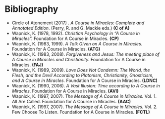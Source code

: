 # Bibliography


- Circle of Atonement  (2017) . *A Course in Miracles: Complete and Annotated Edition*. (Perry, R. and G. Mackie eds.)  <strong>(C of A)</strong>
- Wapnick, K. (1978, 1992). *Christian Psychology in “A Course in Miracles”.* Foundation for A Course in Miracles. <strong>(CP)</strong>
- Wapnick, K. (1983, 1999). *A Talk Given on A Course in Miracles*. Foundation for A Course in Miracles. <strong>(ATG)</strong>
- Wapnick, K. (1983, 2008). *Forgiveness and Jesus: The meeting place of A Course in Miracles and Christianity.* Foundation for A Course in Miracles. <strong>(FAJ)</strong>
- Wapnick, K. (1989, 2009). *Love Does Not Condemn: The World, the Flesh, and the Devil According to Platonism, Christianity, Gnosticism, and A Course in Miracles.* Foundation for A Course in Miracles. <strong>(LDNC)</strong>
- Wapnick, K. (1990, 2006). *A Vast Illusion: Time according to A Course in Miracles*. Foundation for A Course in Miracles. <strong>(AVI)</strong>
- Wapnick, K. (1997, 2007). *The Message of A Course in Miracles.* Vol. 1. All Are Called. Foundation for A Course in Miracles. <strong>(AAC)</strong>
- Wapnick, K. (1997, 2007). *The Message of A Course in Miracles.* Vol. 2. Few Choose To Listen. Foundation for A Course in Miracles. <strong>(FCTL)</strong>



